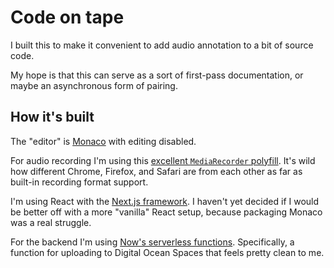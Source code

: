 # Code on tape

I built this to make it convenient to add audio annotation to a bit of source code.

My hope is that this can serve as a sort of first-pass documentation, or maybe an asynchronous form of pairing.

## How it's built

The "editor" is [Monaco](https://github.com/Microsoft/monaco-editor) with editing disabled.

For audio recording I'm using this [excellent `MediaRecorder` polyfill](https://github.com/ai/audio-recorder-polyfill). It's wild how different Chrome, Firefox, and Safari are from each other as far as built-in recording format support.

I'm using React with the [Next.js framework](https://nextjs.org). I haven't yet decided if I would be better off with a more "vanilla" React setup, because packaging Monaco was a real struggle.

For the backend I'm using [Now's serverless functions](https://zeit.co/docs/v2/serverless-functions/introduction). Specifically, a function for uploading to Digital Ocean Spaces that feels pretty clean to me.
